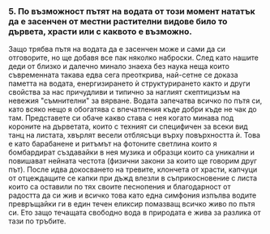 ### 5. По възможност пътят на водата от този момент нататък да е засенчен от местни растителни видове било то дървета, храсти или с каквото е възможно.

Защо трябва пътя на водата да е засенчен може и сами да си отговорите, но ще добавя все пак няколко наброски. След като нашите деди от близко и далечно минало знаеха без наука неща които съвременната такава едва сега преоткрива, най-сетне се доказа паметта на водата, енергизирането ѝ структурирането както и други свойства за нас причудливи и типично за наглият скептицизъм на невежия "съмнителни" за вярване. Водата запечатва всичко по пътя си, като всяко нещо я обогатява с впечатления къде добри къде не чак до там. Представете си обаче какво става с нея когато минава под короните на дърветата, които с техният си специфичен за всеки вид танц на листата, хвърлят весели отблясъци върху повърхността ѝ. Това е като барабанене и ритъмът на фотоните светлина които я бомбардират създавайки в нея музика и образци които са уникални и повишават нейната честота (физични закони за които ще говорим друг път). После идва докосването на тревите, клончета от храсти, капчуци от отцеждащите се капки при дъжд влезли в съприкосновение с листа които са оставили по тях своите песнопения и благодарност от радостта да си жив и всичко това като една симфония изпълва водите превръщайки ги в един течен еликсир помазващ всичко живо по пътя си. Ето защо течащата свободно вода в природата е жива за разлика от тази по тръбите.